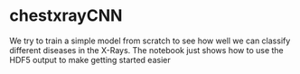 # chestxrayCNN
We try to train a simple model from scratch to see how well we can classify different diseases in the X-Rays. The notebook just shows how to use the HDF5 output to make getting started easier
